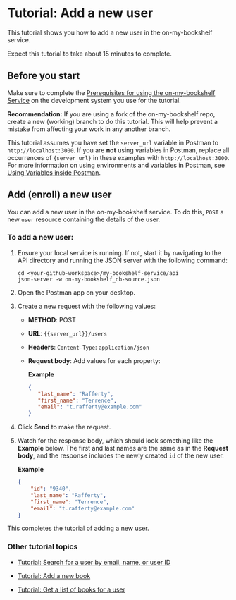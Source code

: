 # Tutorial: Add a new user

This tutorial shows you how to add a new user in the on-my-bookshelf service.

Expect this tutorial to take about 15 minutes to complete.

## Before you start

Make sure to complete the [Prerequisites for using the on-my-bookshelf Service](prereqs.md) on the development system you use for the tutorial.

**Recommendation:** If you are using a fork of the on-my-bookshelf repo, create a new (working) branch to do this tutorial. This will help prevent a mistake from affecting your work in any another branch.   

This tutorial assumes you have set the `server_url` variable in Postman to `http://localhost:3000`. 
If you are **not** using variables in Postman, replace all occurrences of `{server_url}` in these examples with `http://localhost:3000`. For more information on using environments and variables in Postman, see [Using Variables inside Postman](https://blog.postman.com/using-variables-inside-postman-and-collection-runner/).

## Add (enroll) a new user 

You can add a new user in the on-my-bookshelf service. To do this, `POST` a new `user` resource containing the details of the user.

### To add a new user:

1. Ensure your local service is running. If not, start it by navigating to the API directory and running the JSON server with the following command:

    ```shell
    cd <your-github-workspace>/my-bookshelf-service/api
    json-server -w on-my-bookshelf_db-source.json
    ```

1. Open the Postman app on your desktop.
1. Create a new request with the following values:
   * **METHOD**: POST
   * **URL**: `{{server_url}}/users`
   * **Headers**: `Content-Type`: `application/json`
   * **Request body**: Add values for each property:
   
     **Example**

     ```json 
     {
        "last_name": "Rafferty",
        "first_name": "Terrence",
        "email": "t.rafferty@example.com" 
     }
     ```

1. Click  **Send** to make the request.
1. Watch for the response body, which should look something like the **Example** below. The first and last names are the same as in the **Request body**, and the response includes the newly created `id` of the new user. 

    **Example**

    ```json
    {
        "id": "9340",
        "last_name": "Rafferty",
        "first_name": "Terrence",
        "email": "t.rafferty@example.com"
    }
    ```

This completes the tutorial of adding a new user.  

### Other tutorial topics

- [Tutorial: Search for a user by email, name, or user ID](search-for-a-user-by-email.md)

- [Tutorial: Add a new book](add-a-new-book.md)

- [Tutorial: Get a list of books for a user](get-books-for-a-user.md)
